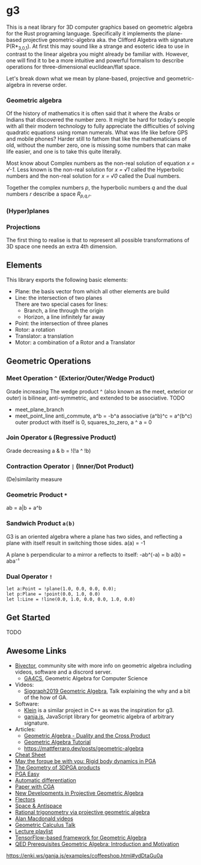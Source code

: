# g3

This is a neat library for 3D computer graphics based on geometric algebra for the Rust programing language.
Specifically it implements the plane-based projective geometric-algebra aka. the Clifford Algebra with signature P(R*<sub>3,0,1</sub>).
At first this may sound like a strange and esoteric idea to use in
contrast to the linear algebra you might already be familiar with.
However, one will find it to be a more intuitive and powerful formalism to describe operations for three-dimensional euclidean/flat space.

Let's break down what we mean by plane-based, projective and geometric-algebra in reverse order.

### Geometric algebra
Of the history of mathematics it is often said that it where the Arabs or Indians that discovered the number zero.
It might be hard for today's people with all their modern technology to fully appreciate the difficulties of solving
quadratic equations using roman numerals. What was life like before GPS and mobile phones? Harder still to fathom that
like the mathematicians of old, without the number zero, one is missing some numbers that can make life easier,
and one is to take this quite literally.

Most know about Complex numbers as the non-real solution of equation *x = √-1*.
Less known is the non-real solution for *x = √1* called the Hyperbolic numbers
and the non-real solution for *x = √0* called the Dual numbers.

Together the complex numbers *p*, the hyperbolic numbers *q* and the dual numbers *r* describe a space *R<sub>p,q,r</sub>*.

### (Hyper)planes

### Projections
The first thing to realise is that to represent all possible transformations of 3D space one needs an extra 4th dimension.

## Elements

This library exports the following basic elements:
* Plane: the basis vector from which all other elements are build
* Line: the intersection of two planes \
  There are two special cases for lines:
  * Branch, a line through the origin
  * Horizon, a line infinitely far away
* Point: the intersection of three planes
* Rotor: a rotation
* Translator: a translation
* Motor: a combination of a Rotor and a Translator

## Geometric Operations

### Meet Operation `^` (Exterior/Outer/Wedge Product)
Grade increasing
The wedge product ^ (also known as the meet, exterior or outer) is
bilinear, anti-symmetric, and extended to be associative.
TODO
* meet_plane_branch
* meet_point_line
anti_commute, a^b = -b^a
associative (a^b)^c = a^(b^c)
outer product with itself is 0, squares_to_zero, a ^ a = 0


### Join Operator `&` (Regressive Product)
Grade decreasing
a & b = !(!a ^ !b)

### Contraction Operator `|` (Inner/Dot Product)
(De)similarity measure 

### Geometric Product `*`

ab = a|b + a^b

### Sandwich Product `a(b)`
G3 is an oriented algebra where a plane has two sides,
and reflecting a plane with itself result in switching those sides.
a(a) = -1

A plane `b` perpendicular to a mirror a reflects to itself:
-ab^(-a) = b
a(b) = aba⁻¹

### Dual Operator `!`

```
let a:Point = !plane(1.0, 0.0, 0.0, 0.0);
let p:Plane = !point(0.0, 1.0, 0.0)
let l:Line = !line(0.0, 1.0, 0.0, 0.0, 1.0, 0.0)
```

## Get Started

TODO

## Awesome Links

* [Bivector](https://bivector.net/), community site with more info on geometric algebra including videos, software and a discrord server.
  * [GA4CS](https://bivector.net/PGA4CS.html), Geometric Algebra for Computer Science
* Videos:
  * [Siggraph2019 Geometric Algebra](https://www.youtube.com/watch?v=tX4H_ctggYo), Talk explaining the why and a bit of the how of GA.
* Software:
  * [Klein](https://www.jeremyong.com/klein/) is a similar project in C++ as was the inspiration for g3.
  * [ganja.js](https://github.com/enkimute/ganja.js), JavaScript library for geometric algebra of arbitrary signature.
* Articles:
  * [Geometric Algebra - Duality and the Cross Product](https://www.youtube.com/watch?v=RAcyVrMNV5s)
  * [Geometric Algebra Tutorial](https://geometricalgebratutorial.com)
  * https://mattferraro.dev/posts/geometric-algebra
* [Cheat Sheet](https://enki.ws/ganja.js/examples/coffeeshop.html#V3k2baxG2&fullscreen)
* [May the forque be with you: Rigid body dynamics in PGA](https://enki.ws/ganja.js/examples/pga_dyn.html)
* [The Geometry of 3DPGA products](https://enki.ws/ganja.js/examples/coffeeshop.html#ydDtaGu0a&fullscreen)
* [PGA Easy](https://enki.ws/PGAEasy/PGAEasy%20GAppend.html)
* [Automatic differentiation](https://discourse.bivector.net/t/automatic-differentiation/289)
* [Paper with CGA](https://www.researchgate.net/profile/Leo-Dorst/publication/266149530_Total_Least_Squares_Fitting_of_k-Spheres_in_n-D_Euclidean_Space_Using_an_n2-D_Isometric_Representation/links/561431ce08ae4ce3cc6391ac/Total-Least-Squares-Fitting-of-k-Spheres-in-n-D-Euclidean-Space-Using-an-n-2-D-Isometric-Representation.pdf)
* [New Developments in Projective Geometric Algebra](http://terathon.com/gdc21_lengyel.pdf)
* [Flectors](https://projectivegeometricalgebra.org/wiki/index.php?title=Flector)
* [Space & Antispace](https://projectivegeometricalgebra.org/Lengyel-SpaceAntispace.pdf)
* [Rational trigonometry via projective geometric algebra](https://arxiv.org/pdf/1401.2371.pdf)
* [Alan Macdonald videos](https://www.youtube.com/playlist?list=PLLvlxwbzkr7igd6bL7959WWE7XInCCevt)
* [Geometric Calculus Talk](https://www.youtube.com/watch?v=ItGlUbFBFfc)
* [Lecture playlist](https://www.youtube.com/playlist?list=PLv6uM2DOOtPY28m4RE_oGxyrf6w-Erq5b)
* [TensorFlow-based framework for Geometric Algebra](https://tfgap.warlock.ai/#/)
* [QED Prerequisites Geometric Algebra: Introduction and Motivation](https://www.youtube.com/watch?v=WN_4j8v6cXo)

https://enki.ws/ganja.js/examples/coffeeshop.html#ydDtaGu0a
